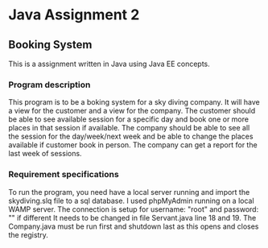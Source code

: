 # Java Assignment 2
## Booking System

This is a assignment written in Java using Java EE concepts.

### Program description 
This program is to be a boking system for a sky diving company. It will have a view for the customer and a view for the company. The customer should be able to see available session for a specific day and book one or more places in that session if available. The company should be able to see all the session for the day/week/next week and be able to change the places available if customer book in person. The company can get a report for the last week of sessions.  

### Requirement specifications  
To run the program, you need have a local server running and import the skydiving.slq file to a sql database. I used phpMyAdmin running on a local WAMP server.  The connection is setup for username: "root" and password: "" if different It needs to be changed in file Servant.java line 18 and 19.  The Company.java must be run first and shutdown last as this opens and closes the registry. 
